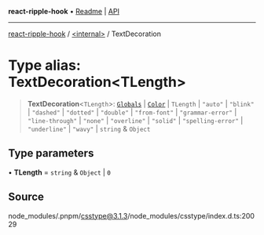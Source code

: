 **react-ripple-hook** • [Readme](../../README.md) \| [API](../../globals.md)

---

[react-ripple-hook](../../README.md) / [\<internal\>](../README.md) / TextDecoration

# Type alias: TextDecoration\<TLength\>

> **TextDecoration**\<`TLength`\>: [`Globals`](Globals.md) \| [`Color`](Color-1.md) \| `TLength` \| `"auto"` \| `"blink"` \| `"dashed"` \| `"dotted"` \| `"double"` \| `"from-font"` \| `"grammar-error"` \| `"line-through"` \| `"none"` \| `"overline"` \| `"solid"` \| `"spelling-error"` \| `"underline"` \| `"wavy"` \| `string` & `Object`

## Type parameters

• **TLength** = `string` & `Object` \| `0`

## Source

node_modules/.pnpm/csstype@3.1.3/node_modules/csstype/index.d.ts:20029
